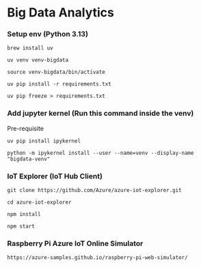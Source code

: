 # Big Data Analytics

### Setup env (Python 3.13)
~~~
brew install uv
~~~

~~~
uv venv venv-bigdata
~~~

~~~
source venv-bigdata/bin/activate
~~~

~~~
uv pip install -r requirements.txt
~~~

~~~
uv pip freeze > requirements.txt
~~~

### Add jupyter kernel (Run this command inside the venv)
Pre-requisite
~~~
uv pip install ipykernel
~~~
~~~
python -m ipykernel install --user --name=venv --display-name "bigdata-venv"
~~~

### IoT Explorer (IoT Hub Client)
~~~
git clone https://github.com/Azure/azure-iot-explorer.git
~~~
~~~
cd azure-iot-explorer
~~~
~~~
npm install
~~~
~~~
npm start
~~~
### Raspberry Pi Azure IoT Online Simulator
~~~
https://azure-samples.github.io/raspberry-pi-web-simulator/
~~~